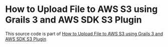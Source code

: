 # How to Upload File to AWS S3 using Grails 3 and AWS SDK S3 Plugin

This source code is part of [How to Upload File to AWS S3 using Grails 3 and AWS SDK S3 Plugin]()
